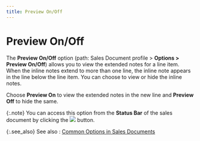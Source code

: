 ```yaml
---
title: Preview On/Off
---
```


# Preview On/Off


The **Preview On/Off** option (path:  Sales Document profile > **Options &gt; 
 Preview On/Off**) allows you to view the extended notes for a line  item. When the inline notes extend to more than one line, the inline note  appears in the line below the line item. You can choose to view or hide  the inline notes.


Choose **Preview On** to view the  extended notes in the new line and **Preview 
 Off** to hide the same.


{:.note}
You can access this option from the **Status 
 Bar** of the sales document by clicking the ![]({{site.sp_baseurl}}/img/sales_preview_on_button.gif) button.


{:.see_also}
See also
: [Common  Options in Sales Documents]({{site.sp_baseurl}}/sales-docs/docs-profile/options/common_options_in_all_sales_documents_content.html)
